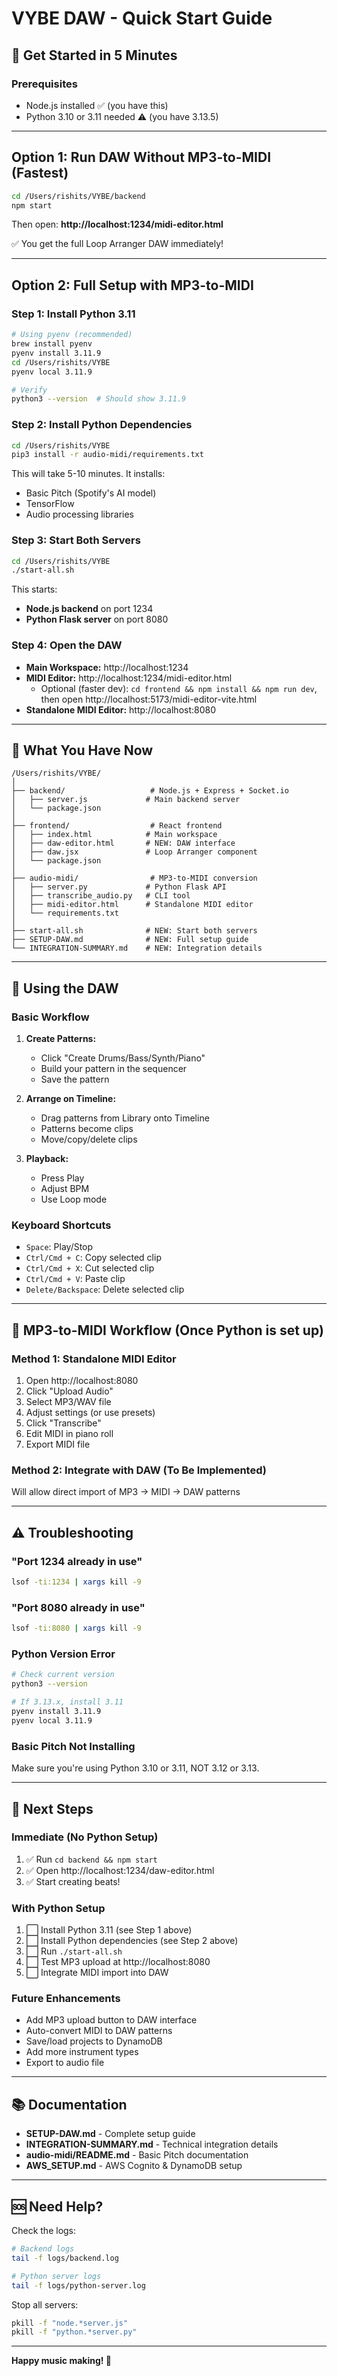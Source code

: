 # VYBE DAW - Quick Start Guide

## 🚀 Get Started in 5 Minutes

### Prerequisites
- Node.js installed ✅ (you have this)
- Python 3.10 or 3.11 needed ⚠️ (you have 3.13.5)

---

## Option 1: Run DAW Without MP3-to-MIDI (Fastest)

```bash
cd /Users/rishits/VYBE/backend
npm start
```

Then open: **http://localhost:1234/midi-editor.html**

✅ You get the full Loop Arranger DAW immediately!

---

## Option 2: Full Setup with MP3-to-MIDI

### Step 1: Install Python 3.11
```bash
# Using pyenv (recommended)
brew install pyenv
pyenv install 3.11.9
cd /Users/rishits/VYBE
pyenv local 3.11.9

# Verify
python3 --version  # Should show 3.11.9
```

### Step 2: Install Python Dependencies
```bash
cd /Users/rishits/VYBE
pip3 install -r audio-midi/requirements.txt
```

This will take 5-10 minutes. It installs:
- Basic Pitch (Spotify's AI model)
- TensorFlow
- Audio processing libraries

### Step 3: Start Both Servers
```bash
cd /Users/rishits/VYBE
./start-all.sh
```

This starts:
- **Node.js backend** on port 1234
- **Python Flask server** on port 8080

### Step 4: Open the DAW
- **Main Workspace:** http://localhost:1234
- **MIDI Editor:** http://localhost:1234/midi-editor.html
  - Optional (faster dev): `cd frontend && npm install && npm run dev`, then open http://localhost:5173/midi-editor-vite.html
- **Standalone MIDI Editor:** http://localhost:8080

---

## 📁 What You Have Now

```
/Users/rishits/VYBE/
│
├── backend/                   # Node.js + Express + Socket.io
│   ├── server.js             # Main backend server
│   └── package.json
│
├── frontend/                  # React frontend
│   ├── index.html            # Main workspace
│   ├── daw-editor.html       # NEW: DAW interface
│   ├── daw.jsx               # Loop Arranger component
│   └── package.json
│
├── audio-midi/                # MP3-to-MIDI conversion
│   ├── server.py             # Python Flask API
│   ├── transcribe_audio.py   # CLI tool
│   ├── midi-editor.html      # Standalone MIDI editor
│   └── requirements.txt
│
├── start-all.sh              # NEW: Start both servers
├── SETUP-DAW.md              # NEW: Full setup guide
└── INTEGRATION-SUMMARY.md    # NEW: Integration details
```

---

## 🎹 Using the DAW

### Basic Workflow
1. **Create Patterns:**
   - Click "Create Drums/Bass/Synth/Piano"
   - Build your pattern in the sequencer
   - Save the pattern

2. **Arrange on Timeline:**
   - Drag patterns from Library onto Timeline
   - Patterns become clips
   - Move/copy/delete clips

3. **Playback:**
   - Press Play
   - Adjust BPM
   - Use Loop mode

### Keyboard Shortcuts
- `Space`: Play/Stop
- `Ctrl/Cmd + C`: Copy selected clip
- `Ctrl/Cmd + X`: Cut selected clip
- `Ctrl/Cmd + V`: Paste clip
- `Delete/Backspace`: Delete selected clip

---

## 🎵 MP3-to-MIDI Workflow (Once Python is set up)

### Method 1: Standalone MIDI Editor
1. Open http://localhost:8080
2. Click "Upload Audio"
3. Select MP3/WAV file
4. Adjust settings (or use presets)
5. Click "Transcribe"
6. Edit MIDI in piano roll
7. Export MIDI file

### Method 2: Integrate with DAW (To Be Implemented)
Will allow direct import of MP3 → MIDI → DAW patterns

---

## ⚠️ Troubleshooting

### "Port 1234 already in use"
```bash
lsof -ti:1234 | xargs kill -9
```

### "Port 8080 already in use"
```bash
lsof -ti:8080 | xargs kill -9
```

### Python Version Error
```bash
# Check current version
python3 --version

# If 3.13.x, install 3.11
pyenv install 3.11.9
pyenv local 3.11.9
```

### Basic Pitch Not Installing
Make sure you're using Python 3.10 or 3.11, NOT 3.12 or 3.13.

---

##  🎯 Next Steps

### Immediate (No Python Setup)
1. ✅ Run `cd backend && npm start`
2. ✅ Open http://localhost:1234/daw-editor.html
3. ✅ Start creating beats!

### With Python Setup
1. ⬜ Install Python 3.11 (see Step 1 above)
2. ⬜ Install Python dependencies (see Step 2 above)
3. ⬜ Run `./start-all.sh`
4. ⬜ Test MP3 upload at http://localhost:8080
5. ⬜ Integrate MIDI import into DAW

### Future Enhancements
- Add MP3 upload button to DAW interface
- Auto-convert MIDI to DAW patterns
- Save/load projects to DynamoDB
- Add more instrument types
- Export to audio file

---

## 📚 Documentation

- **SETUP-DAW.md** - Complete setup guide
- **INTEGRATION-SUMMARY.md** - Technical integration details
- **audio-midi/README.md** - Basic Pitch documentation
- **AWS_SETUP.md** - AWS Cognito & DynamoDB setup

---

## 🆘 Need Help?

Check the logs:
```bash
# Backend logs
tail -f logs/backend.log

# Python server logs
tail -f logs/python-server.log
```

Stop all servers:
```bash
pkill -f "node.*server.js"
pkill -f "python.*server.py"
```

---

**Happy music making! 🎵**
